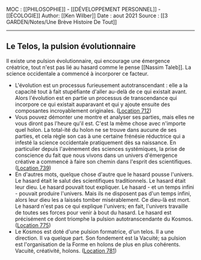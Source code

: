 MOC : [[PHILOSOPHIE]] - [[DÉVELOPPEMENT PERSONNEL]] - [[ÉCOLOGIE]]
Author: [[Ken Wilber]]
Date : aout 2021
Source : [[3 GARDEN/Notes/Une Brève Histoire De Tout]]
***

## Le Telos, la pulsion évolutionnaire
Il existe une pulsion évolutionnaire, qui encourage une émergence créatrice, tout n'est pas lié au hasard comme le pense [[Nassim Taleb]]. La science occidentale a commencé à incorporer ce facteur. 

- L'évolution est un processus furieusement autotranscendant : elle a la capacité tout à fait stupéfiante d'aller au-delà de ce qui existait avant. Alors l'évolution est en partie un processus de transcendance qui incorpore ce qui existait auparavant et qui y ajoute ensuite des composantes incroyablement originales. ([Location 712](https://readwise.io/to_kindle?action=open&asin=B07MQ681WQ&location=712))
- Vous pouvez démonter une montre et analyser ses parties, mais elles ne vous diront pas l'heure qu'il est. C'est la même chose avec n'importe quel holon. La total-ité du holon ne se trouve dans aucune de ses parties, et cela règle son cas à une certaine frénésie réductrice qui a infesté la science occidentale pratiquement dès sa naissance. En particulier depuis l'avènement des sciences systémiques, la prise de conscience du fait que nous vivons dans un univers d'émergence créative a commencé à faire son chemin dans l'esprit des scientifiques. ([Location 739](https://readwise.io/to_kindle?action=open&asin=B07MQ681WQ&location=739))
- En d'autres mots, quelque chose d'autre que le hasard pousse l'univers. Le hasard était le salut des scientifiques traditionnels. Le hasard était leur dieu. Le hasard pouvait tout expliquer. Le hasard - et un temps infini - pouvait produire l'univers. Mais ils ne disposent pas d'un temps infini, alors leur dieu les a laissés tomber misérablement. Ce dieu-là est mort. Le hasard n'est pas ce qui explique l'univers; en fait, l'univers travaille de toutes ses forces pour venir à bout du hasard. Le hasard est précisément ce dont triomphe la pulsion autotranscendante du Kosmos. ([Location 775](https://readwise.io/to_kindle?action=open&asin=B07MQ681WQ&location=775))
- Le Kosmos est doté d'une pulsion formatrice, d'un telos. Il a une direction. Il va quelque part. Son fondement est la Vacuité; sa pulsion est l'organisation de la Forme en holons de plus en plus cohérents. Vacuité, créativité, holons. ([Location 781](https://readwise.io/to_kindle?action=open&asin=B07MQ681WQ&location=781))